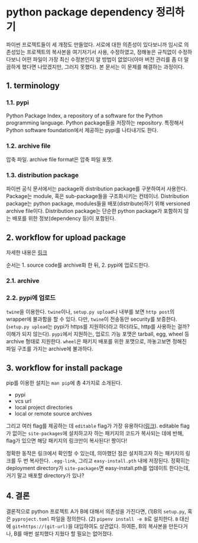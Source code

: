 # python package dependency 정리하기
파이썬 프로젝트들이 세 개정도 만들었다. 서로에 대한 의존성이 있다보니까 임시로 의존성있는 프로젝트의 복사본을 여기저기서 사용, 수정하였고, 정해놓은 규칙없이 수정하다보니 어떤 파일이 가장 최신 수정본인지 알 방법이 없었다(아마 버전 관리를 좀 더 말끔하게 했다면 나았겠지만, 그러지 못했다). 
본 문서는 이 문제를 해결하는 과정이다. 

## 1. terminology
### 1.1. pypi
Python Package Index, a repository of a software for the Python programming language. Python package들을 저장하는 repository. 특정해서 Python software foundation에서 제공하는 pypi를 나타내기도 한다. 

### 1.2. archive file
압축 파일. archive file format은 압축 파일 포맷. 

### 1.3. distribution package
파이썬 공식 문서에서는 package와 distribution package를 구분하여서 사용한다. Package는 module, 혹은 sub-package들을 구조화시키는 컨테이너. Distribution package는 python package, modules들을 배포(distribute)하기 위해 versioned archive file이다. Distribution package는 단순한 python package가 포함하지 않는 배포를 위한 정보(dependency 등)이 포함된다. 

## 2. workflow for upload package
자세한 내용은 [링크](https://packaging.python.org/tutorials/packaging-projects/)

순서는 1. source code를 archive화 한 뒤, 2. pypi에 업로드한다. 

### 2.1. archive



### 2.2. pypi에 업로드
`twine`을 이용한다. `twine`이나, `setup.py upload`나 내부를 보면 `http post`의 wrapper에 불과함을 할 수 있다. 다만, `twine`이 전송동안 security를 보증한다. (`setup.py upload`는 pypi가 https를 지원하더라고 하더라도, http를 사용하는 걸까? 이해가 되지 않는다). 
`pypi`에서 지원하는, 업로드 가능 포맷은 tarball, egg, wheel 등 archive 형태로 지원한다. `wheel`은 패키지 배포를 위한 포맷으로, 까놓고보면 정해진 파일 구조를 가지는 archive에 불과하다. 




## 3. workflow for install package
pip를 이용한 설치는 `man pip`에 총 4가지로 소개된다. 
- pypi
- vcs url
- local project directories
- local or remote source archives

그리고 여러 flag를 제공하는 데 `editable` flag가 가장 유용하다([링크](https://setuptools.readthedocs.io/en/latest/setuptools.html#development-mode)). editable flag가 없이는 `site-packages`에 설치하고자 하는 패키지의 코드가 복사되는 데에 반해, flag가 있으면 해당 패키지의 링크만이 복사된다! 짱이다!

정확한 동작은 링크에서 확인할 수 있는데, 의아했던 점은 설치하고자 하는 패키지의 링크를 두 번 복사한다. `.egg-link`, 그리고 `easy-install.pth` 내에 저장된다. 정확히는 deployment directory가 `site-packages`면 easy-install.pth를 업데이트 한다는데, 거기 말고 배포할 directory가 있나?

## 4. 결론
결론적으로 python 프로젝트 A가 B에 대해서 의존성을 가진다면, (1)B의 `setup.py`, 혹은 `pyproject.toml` 파일을 정의한다. (2) `pipenv install -e B`로 설치한다. `B` 대신에 `git+https://(git-url)`을 대입하여도 상관없다. 하여튼, B의 복사본을 만든다거나, B를 매번 설치했다 지웠다 할 필요는 없어졌다. 
